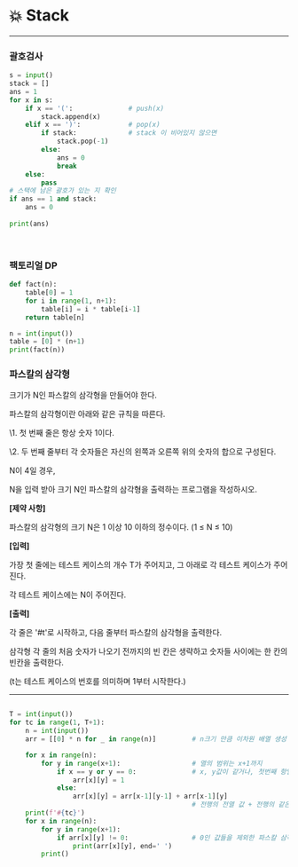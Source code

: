# :boom: Stack

---



### 괄호검사

```python
s = input()
stack = []
ans = 1
for x in s:
    if x == '(':              # push(x)
        stack.append(x)
    elif x == ')':            # pop(x)
        if stack:             # stack 이 비어있지 않으면 
            stack.pop(-1)
        else:
            ans = 0
            break
    else:
        pass
# 스택에 남은 괄호가 있는 지 확인
if ans == 1 and stack:
    ans = 0
    
print(ans)
```

​																									

### 팩토리얼 DP

```python
def fact(n):
    table[0] = 1
    for i in range(1, n+1):
        table[i] = i * table[i-1]
    return table[n]

n = int(input())
table = [0] * (n+1)
print(fact(n))
```



### 파스칼의 삼각형

크기가 N인 파스칼의 삼각형을 만들어야 한다.

파스칼의 삼각형이란 아래와 같은 규칙을 따른다.

\1. 첫 번째 줄은 항상 숫자 1이다.

\2. 두 번째 줄부터 각 숫자들은 자신의 왼쪽과 오른쪽 위의 숫자의 합으로 구성된다.

N이 4일 경우,

N을 입력 받아 크기 N인 파스칼의 삼각형을 출력하는 프로그램을 작성하시오.


**[제약 사항]**

파스칼의 삼각형의 크기 N은 1 이상 10 이하의 정수이다. (1 ≤ N ≤ 10)


**[입력]**

가장 첫 줄에는 테스트 케이스의 개수 T가 주어지고, 그 아래로 각 테스트 케이스가 주어진다.

각 테스트 케이스에는 N이 주어진다.


**[출력]**

각 줄은 '#t'로 시작하고, 다음 줄부터 파스칼의 삼각형을 출력한다.

삼각형 각 줄의 처음 숫자가 나오기 전까지의 빈 칸은 생략하고 숫자들 사이에는 한 칸의 빈칸을 출력한다.

(t는 테스트 케이스의 번호를 의미하며 1부터 시작한다.)

---

```python

T = int(input())
for tc in range(1, T+1):
    n = int(input())
    arr = [[0] * n for _ in range(n)]         # n크기 만큼 이차원 배열 생성

    for x in range(n):
        for y in range(x+1):                  # 열의 범위는 x+1까지
            if x == y or y == 0:              # x, y값이 같거나, 첫번째 항일 경우
                arr[x][y] = 1
            else:
                arr[x][y] = arr[x-1][y-1] + arr[x-1][y]
                                              # 전행의 전열 값 + 전행의 같은 열 값
    print(f'#{tc}')
    for x in range(n):
        for y in range(x+1):
            if arr[x][y] != 0:                # 0인 값들을 제외한 파스칼 삼각형 출력
                print(arr[x][y], end=' ')
        print()
```

